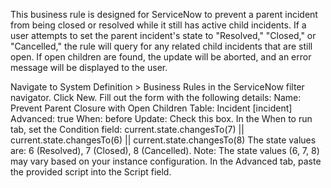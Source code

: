 This business rule is designed for ServiceNow to prevent a parent incident from being closed or resolved while it still has active child incidents.
If a user attempts to set the parent incident's state to "Resolved," "Closed," or "Cancelled," the rule will query for any related child incidents that are still open. 
If open children are found, the update will be aborted, and an error message will be displayed to the user.

Navigate to System Definition > Business Rules in the ServiceNow filter navigator.
Click New.
Fill out the form with the following details:
Name: Prevent Parent Closure with Open Children
Table: Incident [incident]
Advanced: true
When: before
Update: Check this box.
In the When to run tab, set the Condition field:
current.state.changesTo(7) || current.state.changesTo(6) || current.state.changesTo(8)  The state values are: 6 (Resolved), 7 (Closed), 8 (Cancelled).
Note: The state values (6, 7, 8) may vary based on your instance configuration.
In the Advanced tab, paste the provided script into the Script field.
